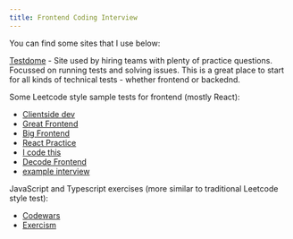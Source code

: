 ```yaml
---
title: Frontend Coding Interview
---
```


You can find some sites that I use below:

[Testdome](https://www.testdome.com/library?page=1&skillArea=31) - Site used by hiring teams with plenty of practice questions. Focussed on running tests and solving issues. This is a great place to start for all kinds of technical tests - whether frontend or backednd.

Some Leetcode style sample tests for frontend (mostly React):

- [Clientside dev](https://www.clientside.dev/explore)
- [Great Frontend](https://www.greatfrontend.com/)
- [Big Frontend](https://bigfrontend.dev/)
- [React Practice](https://reactpractice.dev/)
- [I code this](https://icodethis.com/)
- [Decode Frontend](https://decode-frontend.vercel.app/problems/two-sum)
- [example interview](https://www.youtube.com/watch?v=XEt09iK8IXs&list=WL&index=2)

JavaScript and Typescript exercises (more similar to traditional Leetcode style test):

- [Codewars](https://codewars.com)
- [Exercism](https://exercism.org/tracks/javascript/exercises)
